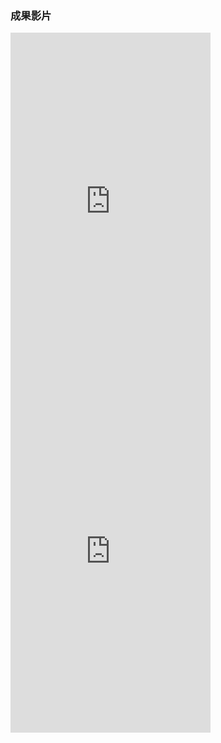 ### 成果影片

<iframe width="320" height="560" src="https://www.youtube.com/embed/7jaahgrcVJU" title="心跳一" frameborder="0" allow="accelerometer; autoplay; clipboard-write; encrypted-media; gyroscope; picture-in-picture; web-share" allowfullscreen></iframe>
<iframe width="320" height="560" src="https://www.youtube.com/embed/Pj2sm8fbhmE" title="心跳二" frameborder="0" allow="accelerometer; autoplay; clipboard-write; encrypted-media; gyroscope; picture-in-picture; web-share" allowfullscreen></iframe>
